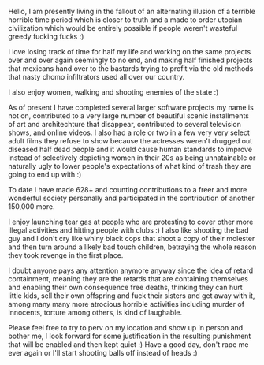 Hello, I am presently living in the fallout of an alternating illusion of a terrible horrible time period which is closer to truth and a made to order utopian civilization which would be entirely possible if people weren't wasteful greedy fucking fucks :) 

I love losing track of time for half my life and working on the same projects over and over again seemingly to no end, and making half finished projects that mexicans hand over to the bastards trying to profit via the old methods that nasty chomo infiltrators used all over our country.

I also enjoy women, walking and shooting enemies of the state :) 

As of present I have completed several larger software projects my name is not on, contributed to a very large number of beautiful scenic installments of art and architechture that disappear, contributed to several television shows, and online videos.  I also had a role or two in a few very very select adult films they refuse to show because the actresses weren't drugged out diseased half dead people and it would cause human standards to improve instead of selectively depicting women in their 20s as being unnatainable or naturally ugly to lower people's expectations of what kind of trash they are going to end up with :) 

To date I have made 628+ and counting contributions to a freer and more wonderful society personally and participated in the contribution of another 150,000 more.

I enjoy launching tear gas at people who are protesting to cover other more illegal activities and hitting people with clubs :) 
I also like shooting the bad guy and I don't cry like whiny black cops that shoot a copy of their molester and then turn around a likely bad touch children, betraying the whole reason they took revenge in the first place.

I doubt anyone pays any attention anymore anyway since the idea of retard containment, meaning they are the retards that are containing themselves and enabling their own consequence free deaths, thinking they can hurt little kids, sell their own offspring and fuck their sisters and get away with it, among many many more atrocious horrible activities including murder of innocents, torture among others, is kind of laughable.

Please feel free to try to perv on my location and show up in person and bother me, I look forward for some justification in the resulting punishment that will be enabled and then kept quiet :)  Have a good day, don't rape me ever again or I'll start shooting balls off instead of heads :) 

<!---
makingglitches/makingglitches is a ✨ special ✨ repository because its `README.md` (this file) appears on your GitHub profile.
You can click the Preview link to take a look at your changes.
--->
